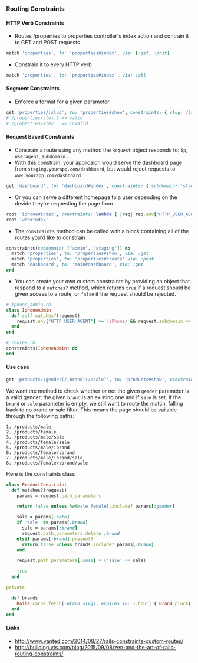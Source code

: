 ### Routing Constraints

#### HTTP Verb Constraints

* Routes /properties to properties controller's index action and contrain it to GET and POST requests

```ruby
match 'properties', to: 'properties#index', via: [:get, :post]
```

* Constrain it to every HTTP verb

```ruby
match 'properties', to: 'properties#index', via: :all
```

#### Segment Constraints

* Enforce a format for a given parameter

```ruby
get 'properties/:slug', to: 'properties#show', constraints: { slug: /[a-z]+\.\d+/ }
# /properties/alex.9 => valid
# /properties/alex   => invalid
```

#### Request Based Constraints

* Constrain a route using any method the `Request` object responds to: `ip`, `useragent`, `subdomain`...
* With this constrain, your applicaion would serve the dashboard page from `staging.yourapp.com/dashboard`, but would reject requests to `www.yourapp.com/dashboard`

```ruby
get 'dashboard', to: 'dashboard#index', constraints: { subdomain: 'staging' }
```

* Or you can serve a different homepage to a user depending on the devide they're requesting the page from

```ruby
root 'iphone#index', constraints: lambda { |req| req.env["HTTP_USER_AGENT"] =~ /iPhone/ }
root 'web#index'
```

* The `constraints` method can be called with a block containing all of the routes you'd like to constrain

```ruby
constraints(subdomain: ["admin", "staging"]) do
  match 'properties', to: 'properties#show', via: :get
  match 'properties', to: 'properties#create' via: :post
  match 'dashboard', to: 'main#dashboard', via: :get
end
```

* You can create your own custom constraints by providing an object that respond to a `matches?` method, which returns `true` if a request should be given access to a route, or `false` if the request should be rejected.

```ruby
# iphone_admin.rb
class IphoneAdmin
  def self.matches?(request)
    request.env["HTTP_USER_AGENT"] =~ /iPhone/ && request.subdomain == "admin"
  end
end

# routes.rb
constraints(IphoneAdmin) do
end
```

#### Use case

```ruby
get 'products/:gender(/:brand)(/:sale)', to: 'products#show', constraints: ProductConstraint.new
```

We want the method to check whether or not the given `gender` parameter is a valid gender, the given `brand` is an existing one and if `sale` is set. If the `brand` or `sale` parameter is empty, we still want to route the match, falling back to no brand or sale filter. This means the page should be vailable through the following paths:

```
1. /products/male
2. /products/female
3. /products/male/sale
4. /products/female/sale
5. /products/male/:brand
6. /products/female/:brand
7. /products/male/:brand/sale
8. /products/female/:brand/sale
```

Here is the constraints class

```ruby
class ProductConstraint
  def matches?(request)
    params = request.path_parameters

    return false unless %w(male female).include? params[:gender]

    sale = params[:sale]
    if 'sale' == params[:brand]
      sale = params[:brand]
      request.path_parameters.delete :brand
    elsif params[:brand].present?
      return false unless brands.include? params[:brand]
    end

    request.path_parameters[:sale] = ('sale' == sale)

    true
  end

private

  def brands
    Rails.cache.fetch(:brand_slugs, expires_in: 1.hour) { Brand.pluck(:slug) }
  end
end
```

#### Links

* http://www.yanted.com/2014/08/27/rails-constraints-custom-routes/
* http://building.vts.com/blog/2015/09/08/zen-and-the-art-of-rails-routing-constraints/
